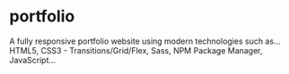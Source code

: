 # portfolio
A fully responsive portfolio website using modern technologies such as...  HTML5, CSS3 - Transitions/Grid/Flex, Sass, NPM Package Manager, JavaScript...
